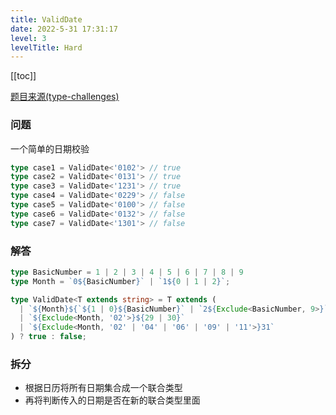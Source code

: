 ```yaml
---
title: ValidDate
date: 2022-5-31 17:31:17
level: 3
levelTitle: Hard
---
```


[[toc]]

[题目来源(type-challenges)](https://github.com/type-challenges/type-challenges/blob/main/questions/09155-hard-validdate/README.md)

### 问题

一个简单的日期校验

```typescript
type case1 = ValidDate<'0102'> // true 
type case2 = ValidDate<'0131'> // true 
type case3 = ValidDate<'1231'> // true 
type case4 = ValidDate<'0229'> // false 
type case5 = ValidDate<'0100'> // false 
type case6 = ValidDate<'0132'> // false 
type case7 = ValidDate<'1301'> // false 
```

### 解答

```typescript
type BasicNumber = 1 | 2 | 3 | 4 | 5 | 6 | 7 | 8 | 9
type Month = `0${BasicNumber}` | `1${0 | 1 | 2}`;

type ValidDate<T extends string> = T extends (
  | `${Month}${`${1 | 0}${BasicNumber}` | `2${Exclude<BasicNumber, 9>}`}`
  | `${Exclude<Month, '02'>}${29 | 30}`
  | `${Exclude<Month, '02' | '04' | '06' | '09' | '11'>}31`
) ? true : false;

```

### 拆分
- 根据日历将所有日期集合成一个联合类型
- 再将判断传入的日期是否在新的联合类型里面

